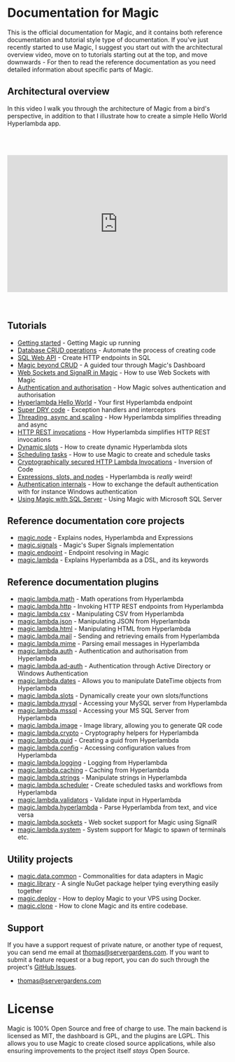 
# Documentation for Magic

This is the official documentation for Magic, and it contains both reference documentation
and tutorial style type of documentation. If you've just recently started to use Magic, I
suggest you start out with the architectural overview video, move on to tutorials starting
out at the top, and move downwards - For then to read the reference documentation as you need
detailed information about specific parts of Magic.

## Architectural overview

In this video I walk you through the architecture of Magic from a bird's perspective, in addition
to that I illustrate how to create a simple Hello World Hyperlambda app.

<div style="position:relative; padding-bottom:56.25%; padding-top:30px; height:0; overflow:hidden;margin-top:4rem;margin-bottom:4rem;">
<iframe width="560" height="315" style="position:absolute; top:0; left:0; width:100%; height:100%;" src="https://www.youtube.com/embed/FK0rcAEWtV8" frameborder="0" allow="accelerometer; autoplay; encrypted-media; gyroscope; picture-in-picture" allowfullscreen></iframe>
</div>

## Tutorials

* [Getting started](/tutorials/getting-started/) - Getting Magic up running
* [Database CRUD operations](/tutorials/database-crud/) - Automate the process of creating code
* [SQL Web API](/tutorials/sql-web-api/) - Create HTTP endpoints in SQL
* [Magic beyond CRUD](/tutorials/cloud-ide/) - A guided tour through Magic's Dashboard
* [Web Sockets and SignalR in Magic](/tutorials/web-sockets/) - How to use Web Sockets with Magic
* [Authentication and authorisation](/tutorials/auth/) - How Magic solves authentication and authorisation
* [Hyperlambda Hello World](/tutorials/hello-world-endpoint/) - Your first Hyperlambda endpoint
* [Super DRY code](/tutorials/super-dry/) - Exception handlers and interceptors
* [Threading, async and scaling](/tutorials/threading/) - How Hyperlambda simplifies threading and async
* [HTTP REST invocations](/tutorials/http-rest/) - How Hyperlambda simplifies HTTP REST invocations
* [Dynamic slots](/tutorials/dynamic-slots/) - How to create dynamic Hyperlambda slots
* [Scheduling tasks](/tutorials/task-scheduler/) - How to use Magic to create and schedule tasks
* [Cryptographically secured HTTP Lambda Invocations](/tutorials/crypto-lambda-http/) - Inversion of Code
* [Expressions, slots, and nodes](/tutorials/expressions-slots-nodes/) - Hyperlambda is *really* weird!
* [Authentication internals](/tutorials/auth-internals/) - How to exchange the default authentication with for instance Windows authentication
* [Using Magic with SQL Server](/tutorials/sql-server/) - Using Magic with Microsoft SQL Server

## Reference documentation core projects

* [magic.node](/documentation/magic.node/) - Explains nodes, Hyperlambda and Expressions
* [magic.signals](/documentation/magic.signals/) - Magic's Super Signals implementation
* [magic.endpoint](/documentation/magic.endpoint/) - Endpoint resolving in Magic
* [magic.lambda](/documentation/magic.lambda/) - Explains Hyperlambda as a DSL, and its keywords

## Reference documentation plugins

* [magic.lambda.math](/documentation/magic.lambda.math/) - Math operations from Hyperlambda
* [magic.lambda.http](/documentation/magic.lambda.http/) - Invoking HTTP REST endpoints from Hyperlambda
* [magic.lambda.csv](/documentation/magic.lambda.csv/) - Manipulating CSV from Hyperlambda
* [magic.lambda.json](/documentation/magic.lambda.json/) - Manipulating JSON from Hyperlambda
* [magic.lambda.html](/documentation/magic.lambda.html/) - Manipulating HTML from Hyperlambda
* [magic.lambda.mail](/documentation/magic.lambda.mail/) - Sending and retrieving emails from Hyperlambda
* [magic.lambda.mime](/documentation/magic.lambda.mime/) - Parsing email messages in Hyperlambda
* [magic.lambda.auth](/documentation/magic.lambda.auth/) - Authentication and authorisation from Hyperlambda
* [magic.lambda.ad-auth](/documentation/magic.lambda.ad-auth/) - Authentication through Active Directory or Windows Authentication
* [magic.lambda.dates](/documentation/magic.lambda.dates/) - Allows you to manipulate DateTime objects from Hyperlambda
* [magic.lambda.slots](/documentation/magic.lambda.slots/) - Dynamically create your own slots/functions
* [magic.lambda.mysql](/documentation/magic.lambda.mysql/) - Accessing your MySQL server from Hyperlambda
* [magic.lambda.mssql](/documentation/magic.lambda.mssql/) - Accessing your MS SQL Server from Hyperlambda
* [magic.lambda.image](/documentation/magic.lambda.image/) - Image library, allowing you to generate QR code
* [magic.lambda.crypto](/documentation/magic.lambda.crypto/) - Cryptography helpers for Hyperlambda
* [magic.lambda.guid](/documentation/magic.lambda.guid/) - Creating a guid from Hyperlambda
* [magic.lambda.config](/documentation/magic.lambda.config/) - Accessing configuration values from Hyperlambda
* [magic.lambda.logging](/documentation/magic.lambda.logging/) - Logging from Hyperlambda
* [magic.lambda.caching](/documentation/magic.lambda.caching/) - Caching from Hyperlambda
* [magic.lambda.strings](/documentation/magic.lambda.strings/) - Manipulate strings in Hyperlambda
* [magic.lambda.scheduler](/documentation/magic.lambda.scheduler/) - Create scheduled tasks and workflows from Hyperlambda
* [magic.lambda.validators](/documentation/magic.lambda.validators/) - Validate input in Hyperlambda
* [magic.lambda.hyperlambda](/documentation/magic.lambda.hyperlambda/) - Parse Hyperlambda from text, and vice versa
* [magic.lambda.sockets](/documentation/magic.lambda.sockets/) - Web socket support for Magic using SignalR
* [magic.lambda.system](/documentation/magic.lambda.system/) - System support for Magic to spawn of terminals etc.

## Utility projects

* [magic.data.common](/documentation/magic.data.common/) - Commonalities for data adapters in Magic
* [magic.library](/documentation/magic.library/) - A single NuGet package helper tying everything easily together
* [magic.deploy](/documentation/magic.deploy/) - How to deploy Magic to your VPS using Docker.
* [magic.clone](/documentation/magic.clone/) - How to clone Magic and its entire codebase.

## Support

If you have a support request of private nature, or another type of request, you can send me
email at [thomas@servergardens.com](mailto:thomas@servergardens.com). If you want to submit a
feature request or a bug report, you can do such through the project's
[GitHub Issues](https://github.com/polterguy/magic/issues).

* [thomas@servergardens.com](mailto:thomas@servergardens.com)

# License

Magic is 100% Open Source and free of charge to use. The main backend is licensed as MIT, the dashboard is GPL,
and the plugins are LGPL. This allows you to use Magic to create closed source applications, while also
ensuring improvements to the project itself *stays* Open Source.
